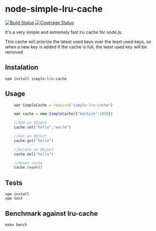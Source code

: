 node-simple-lru-cache
=====================

[![Build Status](https://travis-ci.org/gfestari/node-simple-lru-cache.svg?branch=master)](https://travis-ci.org/gfestari/node-simple-lru-cache) [![Coverage Status](https://img.shields.io/coveralls/gfestari/node-simple-lru-cache.svg?branch=master)](https://coveralls.io/r/gfestari/node-simple-lru-cache)

It's a very simple and extremely fast lru cache for node.js.

This cache will priorize the latest used keys over the least used keys,
so when a new key is added if the cache is full, the least used key will be removed

## Instalation

    npm install simple-lru-cache

## Usage

````js
    var SimpleCache = require("simple-lru-cache")

    var cache = new SimpleCache({"maxSize":1000})

    //Add an Object
    cache.set("hello","world")

    //Get an Object
    cache.get("hello")

    //Delete an Object
    cache.del("hello")

    //Reset cache
    cache.reset()
````

## Tests

    npm install
    npm test

## Benchmark against lru-cache

    make bench
